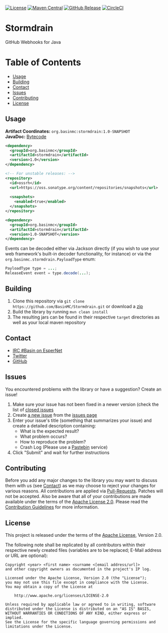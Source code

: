 [![License](https://img.shields.io/github/license/BasinMC/Stormdrain.svg?style=flat-square)](https://www.apache.org/licenses/LICENSE-2.0.txt)
[![Maven Central](https://img.shields.io/maven-central/v/org.basinmc/stormdrain.svg?style=flat-square)](https://search.maven.org/#search%7Cga%7C1%7Cg%3A%20org.basinmc%20a%3A%20stormdrain)
[![GitHub Release](https://img.shields.io/github/release/BasinMC/Stormdrain.svg?style=flat-square)](https://github.com/BasinMC/Stormdrain/releases)
[![CircleCI](https://img.shields.io/circleci/project/github/BasinMC/Stormdrain.svg?style=flat-square)](https://circleci.com/gh/BasinMC/Stormdrain)

Stormdrain
==========

GitHub Webhooks for Java

# Table of Contents

* [Usage](#usage)
* [Building](#building)
* [Contact](#contact)
* [Issues](#issues)
* [Contributing](#contributing)
* [License](#license)

Usage
-----

**Artifact Coordinates:** `org.basinmc:stormdrain:1.0-SNAPSHOT`<br />
**JavaDoc:** [Bytecode](https://www.javadoc.io/doc/org.basinmc/stormdrain/2.0)

```xml
<dependency>
  <groupId>org.basinmc</groupId>
  <artifactId>stormdrain</artifactId>
  <version>1.0</version>
</dependency>

<!-- For unstable releases: -->
<repository>
  <id>ossrh</id>
  <url>https://oss.sonatype.org/content/repositories/snapshots</url>
  
  <snapshots>
    <enabled>true</enabled>
  </snapshots>
</repository>

<dependency>
  <groupId>org.basinmc</groupId>
  <artifactId>stormdrain</artifactId>
  <version>1.0-SNAPSHOT</version>
</dependency>
```

Events can be decoded either via Jackson directly (if you wish to use your web framework's built-in
decoder functionality, for instance) or via the `org.basinmc.stormdrain.PayloadType` enum:

```java
PayloadType type = ...;
ReleaseEvent event = type.decode(...);
```

Building
--------

1. Clone this repository via ```git clone https://github.com/BasinMC/Stormdrain.git``` or download a [zip](https://github.com/BasinMC/Stormdrain/archive/master.zip)
2. Build the library by running ```mvn clean install```
3. The resulting jars can be found in their respective ```target``` directories as well as your local maven repository

Contact
-------

* [IRC #Basin on EsperNet](http://webchat.esper.net/?channels=Basin)
* [Twitter](https://twitter.com/BasinMC)
* [GitHub](https://github.com/BasinMC/Stormdrain)

Issues
------

You encountered problems with the library or have a suggestion? Create an issue!

1. Make sure your issue has not been fixed in a newer version (check the list of [closed issues](https://github.com/BasinMC/Stormdrain/issues?q=is%3Aissue+is%3Aclosed)
1. Create [a new issue](https://github.com/BasinMC/Stormdrain/issues/new) from the [issues page](https://github.com/BasinMC/Stormdrain/issues)
1. Enter your issue's title (something that summarizes your issue) and create a detailed description containing:
   - What is the expected result?
   - What problem occurs?
   - How to reproduce the problem?
   - Crash Log (Please use a [Pastebin](https://gist.github.com) service)
1. Click "Submit" and wait for further instructions

Contributing
------------

Before you add any major changes to the library you may want to discuss them with us (see
[Contact](#contact)) as we may choose to reject your changes for various reasons. All contributions
are applied via [Pull-Requests](https://help.github.com/articles/creating-a-pull-request). Patches
will not be accepted. Also be aware that all of your contributions are made available under the
terms of the [Apache License 2.0](https://www.apache.org/licenses/LICENSE-2.0.txt). Please read
the [Contribution Guidelines](CONTRIBUTING.md) for more information.

License
-------

This project is released under the terms of the
[Apache License](https://www.apache.org/licenses/LICENSE-2.0.txt), Version 2.0.

The following note shall be replicated by all contributors within their respective newly created
files (variables are to be replaced; E-Mail address or URL are optional):

```
Copyright <year> <first name> <surname <[email address/url]>
and other copyright owners as documented in the project's IP log.

Licensed under the Apache License, Version 2.0 (the "License");
you may not use this file except in compliance with the License.
You may obtain a copy of the License at

    http://www.apache.org/licenses/LICENSE-2.0

Unless required by applicable law or agreed to in writing, software
distributed under the License is distributed on an "AS IS" BASIS,
WITHOUT WARRANTIES OR CONDITIONS OF ANY KIND, either express or implied.
See the License for the specific language governing permissions and
limitations under the License.
```

